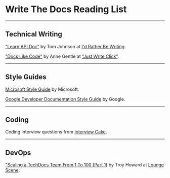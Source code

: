 Write The Docs Reading List
===========================
-----------------
Technical Writing
-----------------

["Learn API Doc"](http://idratherbewriting.com/learnapidoc/) by Tom Johnson at [I'd Rather Be Writing](http://idratherbewriting.com/).

["Docs Like Code"](https://www.docslikecode.com/book/) by Anne Gentle at ["Just Write Click"](https://justwriteclick.com/).

------------
Style Guides
------------

[Microsoft Style Guide](https://docs.microsoft.com/en-us/style-guide/) by Microsoft.

[Google Developer Documentation Style Guide](https://developers.google.com/style/) by Google.

------
Coding
------

Coding interview questions from [Interview Cake](https://www.interviewcake.com/).

------
DevOps
------

["Scaling a TechDocs Team From 1 To 100 (Part 1)](http://blog.thoward37.me/articles/scaling-a-techdocs-team-from-1-to-100-(part-1)/) by Troy Howard at [Lounge Scene](http://blog.thoward37.me/).
